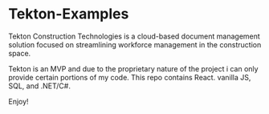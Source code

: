 # Tekton-Examples

Tekton Construction Technologies is a cloud-based document management solution focused on streamlining workforce management in the construction space.

Tekton is an MVP and due to the proprietary nature of the project i can only provide certain portions of my code. This repo contains React. vanilla JS, SQL, and .NET/C#. 

Enjoy!
